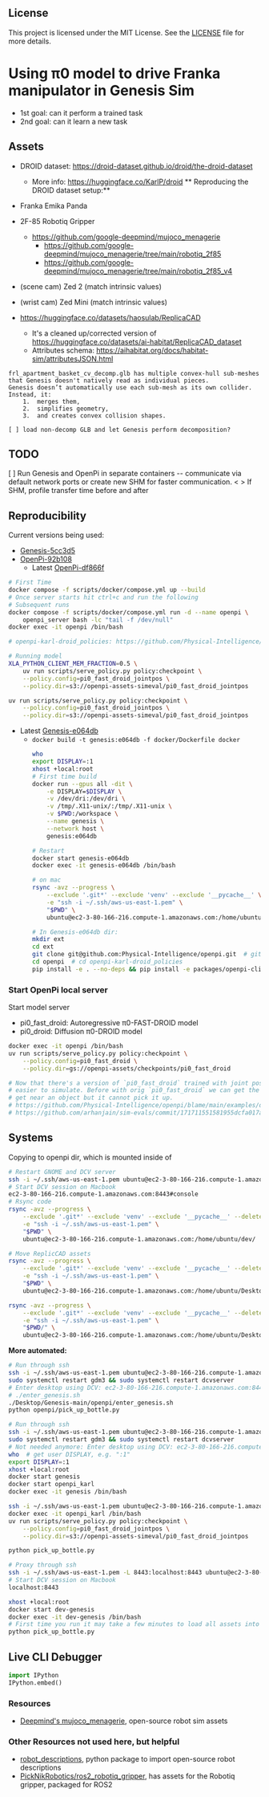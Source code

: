 ## License

This project is licensed under the MIT License.
See the [LICENSE](./LICENSE) file for more details.

# Using π0 model to drive Franka manipulator in Genesis Sim
* 1st goal: can it perform a trained task
* 2nd goal: can it learn a new task

## Assets
- DROID dataset: https://droid-dataset.github.io/droid/the-droid-dataset
    - More info: https://huggingface.co/KarlP/droid
** Reproducing the DROID dataset setup:**
- Franka Emika Panda
- 2F-85 Robotiq Gripper
    - https://github.com/google-deepmind/mujoco_menagerie
        - https://github.com/google-deepmind/mujoco_menagerie/tree/main/robotiq_2f85
        - https://github.com/google-deepmind/mujoco_menagerie/tree/main/robotiq_2f85_v4
- (scene cam) Zed 2 (match intrinsic values)
- (wrist cam) Zed Mini (match intrinsic values)

- https://huggingface.co/datasets/haosulab/ReplicaCAD
    - It's a cleaned up/corrected version of https://huggingface.co/datasets/ai-habitat/ReplicaCAD_dataset
    - Attributes schema: https://aihabitat.org/docs/habitat-sim/attributesJSON.html

```text
frl_apartment_basket_cv_decomp.glb has multiple convex-hull sub-meshes that Genesis doesn't natively read as individual pieces.
Genesis doesn’t automatically use each sub-mesh as its own collider. Instead, it:
	1.	merges them,
	2.	simplifies geometry,
	3.	and creates convex collision shapes.

[ ] load non-decomp GLB and let Genesis perform decomposition?
```

## TODO
[ ] Run Genesis and OpenPi in separate containers -- communicate via default network ports or create new SHM for faster communication.
    < > If SHM, profile transfer time before and after

## Reproducibility
Current versions being used:
- [Genesis-5cc3d5](https://github.com/Genesis-Embodied-AI/Genesis/commit/5cc3d5606c3c1e08eb3c628957e76e8e8512ae13)
- [OpenPi-92b108](https://github.com/Physical-Intelligence/openpi/commit/92b10824421d6d810eb1e398330acd79dc7cd934)
    - Latest [OpenPi-df866f](https://github.com/Physical-Intelligence/openpi/tree/df866f61f95d801504adda66f412e1ef4bf7734c)
```bash
# First Time
docker compose -f scripts/docker/compose.yml up --build
# Once server starts hit ctrl+c and run the following
# Subsequent runs
docker compose -f scripts/docker/compose.yml run -d --name openpi \
    openpi_server bash -lc "tail -f /dev/null"
docker exec -it openpi /bin/bash
```
```bash
# openpi-karl-droid_policies: https://github.com/Physical-Intelligence/openpi/tree/karl/droid_policies (literal commit used: https://github.com/Physical-Intelligence/openpi/tree/b84cc75031eb3a9cbcfb1d55ee85fbd7db81e8bb)

# Running model
XLA_PYTHON_CLIENT_MEM_FRACTION=0.5 \
    uv run scripts/serve_policy.py policy:checkpoint \
    --policy.config=pi0_fast_droid_jointpos \
    --policy.dir=s3://openpi-assets-simeval/pi0_fast_droid_jointpos

uv run scripts/serve_policy.py policy:checkpoint \
    --policy.config=pi0_fast_droid_jointpos \
    --policy.dir=s3://openpi-assets-simeval/pi0_fast_droid_jointpos
```

- Latest [Genesis-e064db](https://github.com/Genesis-Embodied-AI/Genesis/tree/e064dbc8468d8fd47c0561218d8efd14565144c9)
    - `docker build -t genesis:e064db -f docker/Dockerfile docker`
        ```bash
        who
        export DISPLAY=:1
        xhost +local:root
        # First time build
        docker run --gpus all -dit \
            -e DISPLAY=$DISPLAY \
            -v /dev/dri:/dev/dri \
            -v /tmp/.X11-unix/:/tmp/.X11-unix \
            -v $PWD:/workspace \
            --name genesis \
            --network host \
            genesis:e064db

        # Restart
        docker start genesis-e064db
        docker exec -it genesis-e064db /bin/bash

        # on mac
        rsync -avz --progress \
            --exclude '.git*' --exclude 'venv' --exclude '__pycache__' \
            -e "ssh -i ~/.ssh/aws-us-east-1.pem" \
            "$PWD" \
            ubuntu@ec2-3-80-166-216.compute-1.amazonaws.com:/home/ubuntu/dev/
        ```
        ```bash
        # In Genesis-e064db dir:
        mkdir ext
        cd ext
        git clone git@github.com:Physical-Intelligence/openpi.git  # git-hash df866f or karl's version
        cd openpi  # cd openpi-karl-droid_policies
        pip install -e . --no-deps && pip install -e packages/openpi-client  # If you get an issue about dependencies in this case those can be ignored
        ```

### Start OpenPi local server
Start model server
- pi0_fast_droid: Autoregressive π0-FAST-DROID model
- pi0_droid: Diffusion π0-DROID model
```bash
docker exec -it openpi /bin/bash
uv run scripts/serve_policy.py policy:checkpoint \
    --policy.config=pi0_fast_droid \
    --policy.dir=gs://openpi-assets/checkpoints/pi0_fast_droid
```
```bash
# Now that there's a version of `pi0_fast_droid` trained with joint position actions, it's much
# easier to simulate. Before with orig `pi0_fast_droid` we can get the gripper to for example
# get near an object but it cannot pick it up.
# https://github.com/Physical-Intelligence/openpi/blame/main/examples/droid/README_train.md#L43-L45
# https://github.com/arhanjain/sim-evals/commit/171711551581955dcfa017ad0156e2497c659537


```

## Systems
Copying to openpi dir, which is mounted inside of
```bash
# Restart GNOME and DCV server
ssh -i ~/.ssh/aws-us-east-1.pem ubuntu@ec2-3-80-166-216.compute-1.amazonaws.com 'sudo systemctl restart gdm3 && sudo systemctl restart dcvserver'
# Start DCV session on Macbook
ec2-3-80-166-216.compute-1.amazonaws.com:8443#console
# Rsync code
rsync -avz --progress \
    --exclude '.git*' --exclude 'venv' --exclude '__pycache__' --delete \
    -e "ssh -i ~/.ssh/aws-us-east-1.pem" \
    "$PWD" \
    ubuntu@ec2-3-80-166-216.compute-1.amazonaws.com:/home/ubuntu/dev/

# Move ReplicCAD assets
rsync -avz --progress \
    --exclude '.git*' --exclude 'venv' --exclude '__pycache__' --delete \
    -e "ssh -i ~/.ssh/aws-us-east-1.pem" \
    "$PWD" \
    ubuntu@ec2-3-80-166-216.compute-1.amazonaws.com:/home/ubuntu/Desktop/Genesis-e064dbc/assets/

rsync -avz --progress \
    --exclude '.git*' --exclude 'venv' --exclude '__pycache__' --delete \
    -e "ssh -i ~/.ssh/aws-us-east-1.pem" \
    "$PWD/" \
    ubuntu@ec2-3-80-166-216.compute-1.amazonaws.com:/home/ubuntu/Desktop/Genesis-e064dbc/dev/
```

**More automated:**
```bash
# Run through ssh
ssh -i ~/.ssh/aws-us-east-1.pem ubuntu@ec2-3-80-166-216.compute-1.amazonaws.com
sudo systemctl restart gdm3 && sudo systemctl restart dcvserver
# Enter desktop using DCV: ec2-3-80-166-216.compute-1.amazonaws.com:8443#console, then move on to next steps
# ./enter_genesis.sh
./Desktop/Genesis-main/openpi/enter_genesis.sh
python openpi/pick_up_bottle.py
```

```bash
# Run through ssh
ssh -i ~/.ssh/aws-us-east-1.pem ubuntu@ec2-3-80-166-216.compute-1.amazonaws.com
sudo systemctl restart gdm3 && sudo systemctl restart dcvserver
# Not needed anymore: Enter desktop using DCV: ec2-3-80-166-216.compute-1.amazonaws.com:8443#console, then move on to next steps
who  # get user DISPLAY, e.g. ":1"
export DISPLAY=:1
xhost +local:root
docker start genesis
docker start openpi_karl
docker exec -it genesis /bin/bash

ssh -i ~/.ssh/aws-us-east-1.pem ubuntu@ec2-3-80-166-216.compute-1.amazonaws.com
docker exec -it openpi_karl /bin/bash
uv run scripts/serve_policy.py policy:checkpoint \
    --policy.config=pi0_fast_droid_jointpos \
    --policy.dir=s3://openpi-assets-simeval/pi0_fast_droid_jointpos

python pick_up_bottle.py

```

```bash
# Proxy through ssh
ssh -i ~/.ssh/aws-us-east-1.pem -L 8443:localhost:8443 ubuntu@ec2-3-80-166-216.compute-1.amazonaws.com
# Start DCV session on Macbook
localhost:8443
```

```bash
xhost +local:root
docker start dev-genesis
docker exec -it dev-genesis /bin/bash
# First time you run it may take a few minutes to load all assets into the sim. Subsequent should be much faster, under one min or so.
python pick_up_bottle.py
```

## Live CLI Debugger
```python
import IPython
IPython.embed()
```

### Resources
- [Deepmind's mujoco_menagerie](https://github.com/google-deepmind/mujoco_menagerie), open-source robot sim assets

### Other Resources not used here, but helpful
- [robot_descriptions](https://github.com/robot-descriptions/robot_descriptions.py), python package to import open-source robot descriptions
- [PickNikRobotics/ros2_robotiq_gripper](https://github.com/PickNikRobotics/ros2_robotiq_gripper/tree/main), has assets for the Robotiq gripper, packaged for ROS2